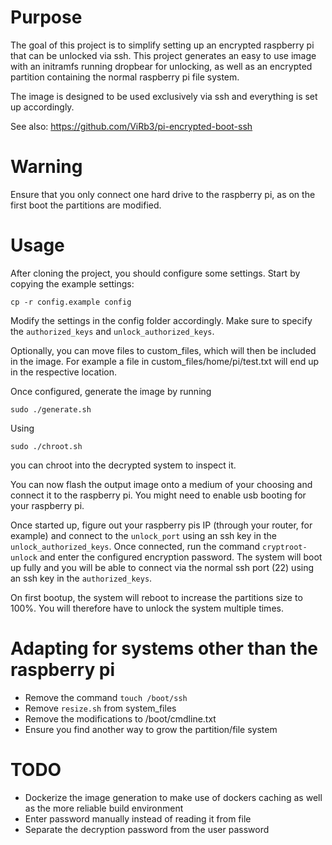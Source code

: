 # Purpose
The goal of this project is to simplify setting up an encrypted raspberry pi that can be unlocked via ssh. This project generates an easy to use image with an initramfs running dropbear for unlocking, as well as an encrypted partition containing the normal raspberry pi file system.

The image is designed to be used exclusively via ssh and everything is set up accordingly.

See also: https://github.com/ViRb3/pi-encrypted-boot-ssh

# Warning
Ensure that you only connect one hard drive to the raspberry pi, as on the first boot the partitions are modified.

# Usage
After cloning the project, you should configure some settings. Start by copying the example settings:
```
cp -r config.example config
```

Modify the settings in the config folder accordingly. Make sure to specify the `authorized_keys` and `unlock_authorized_keys`.

Optionally, you can move files to custom_files, which will then be included in the image. For example a file in custom_files/home/pi/test.txt will end up in the respective location.

Once configured, generate the image by running
```
sudo ./generate.sh
```

Using
```
sudo ./chroot.sh
```
you can chroot into the decrypted system to inspect it.

You can now flash the output image onto a medium of your choosing and connect it to the raspberry pi. You might need to enable usb booting for your raspberry pi.

Once started up, figure out your raspberry pis IP (through your router, for example) and connect to the `unlock_port` using an ssh key in the `unlock_authorized_keys`. Once connected, run the command `cryptroot-unlock` and enter the configured encryption password. The system will boot up fully and you will be able to connect via the normal ssh port (22) using an ssh key in the `authorized_keys`.

On first bootup, the system will reboot to increase the partitions size to 100%. You will therefore have to unlock the system multiple times.

# Adapting for systems other than the raspberry pi
* Remove the command `touch /boot/ssh`
* Remove `resize.sh` from system_files
* Remove the modifications to /boot/cmdline.txt
* Ensure you find another way to grow the partition/file system

# TODO
* Dockerize the image generation to make use of dockers caching as well as the more reliable build environment
* Enter password manually instead of reading it from file
* Separate the decryption password from the user password

